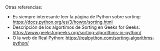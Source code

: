Otras referencias:

* Es siempre interesante leer la página de Python sobre sorting:  https://docs.python.org/es/3/howto/sorting.html
* Descripción de los algortimos de Sorting en Geeks for Geeks: https://www.geeksforgeeks.org/sorting-algorithms-in-python/
* O la web de Real Python: https://realpython.com/sorting-algorithms-python/

  


